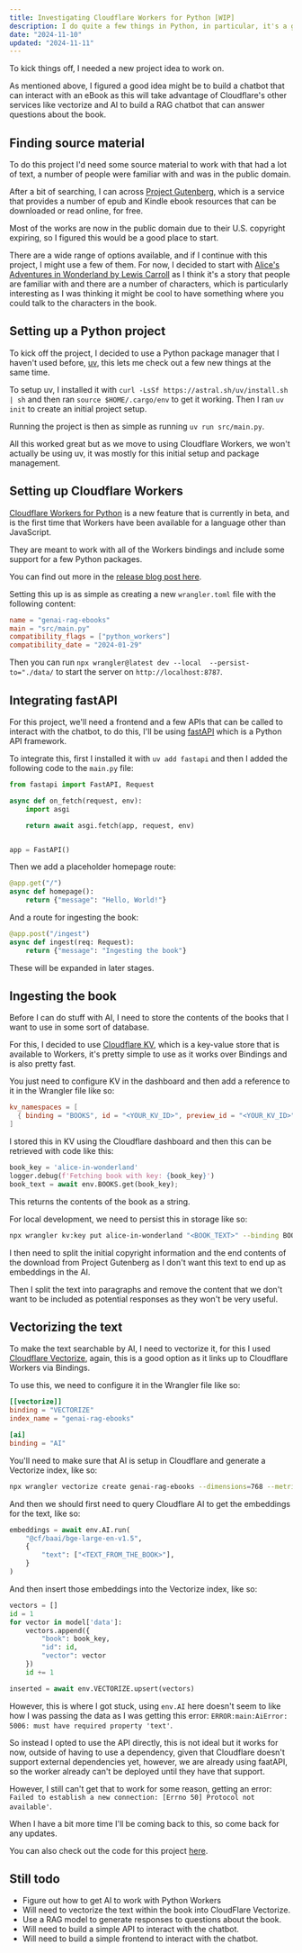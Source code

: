 ```yaml
---
title: Investigating Cloudflare Workers for Python [WIP]
description: I do quite a few things in Python, in particular, it's a great language for data projects. Recently Cloudflare added beta support for Python in their Workers platform, so I thought I'd investigate, but for that, I needed a cool project to work on, so not only is this a post about exploring the support for Python in Cloudflare Workers, but it's also about building a chatbot that can interact with eBooks, if Cloudflare Workers with Python actually works anyway...
date: "2024-11-10"
updated: "2024-11-11"
---
```


To kick things off, I needed a new project idea to work on.

As mentioned above, I figured a good idea might be to build a chatbot that can interact with an eBook as this will take advantage of Cloudflare's other services like vectorize and AI to build a RAG chatbot that can answer questions about the book.

## Finding source material

To do this project I'd need some source material to work with that had a lot of text, a number of people were familiar with and was in the public domain.

After a bit of searching, I can across [Project Gutenberg](https://gutenberg.org/), which is a service that provides a number of epub and Kindle ebook resources that can be downloaded or read online, for free.

Most of the works are now in the public domain due to their U.S. copyright expiring, so I figured this would be a good place to start.

There are a wide range of options available, and if I continue with this project, I might use a few of them. For now, I decided to start with [Alice's Adventures in Wonderland by Lewis Carroll](https://gutenberg.org/ebooks/11) as I think it's a story that people are familiar with and there are a number of characters, which is particularly interesting as I was thinking it might be cool to have something where you could talk to the characters in the book.

## Setting up a Python project

To kick off the project, I decided to use a Python package manager that I haven't used before, [uv](https://docs.astral.sh/uv/#getting-started), this lets me check out a few new things at the same time.

To setup uv, I installed it with `curl -LsSf https://astral.sh/uv/install.sh | sh` and then ran `source $HOME/.cargo/env` to get it working. Then I ran `uv init` to create an initial project setup.

Running the project is then as simple as running `uv run src/main.py`.

All this worked great but as we move to using Cloudflare Workers, we won't actually be using uv, it was mostly for this initial setup and package management.

## Setting up Cloudflare Workers

[Cloudflare Workers for Python](https://developers.cloudflare.com/workers/languages/python/) is a new feature that is currently in beta, and is the first time that Workers have been available for a language other than JavaScript.

They are meant to work with all of the Workers bindings and include some support for a few Python packages.

You can find out more in the [release blog post here](https://blog.cloudflare.com/python-workers/).

Setting this up is as simple as creating a new `wrangler.toml` file with the following content:

```toml
name = "genai-rag-ebooks"
main = "src/main.py"
compatibility_flags = ["python_workers"]
compatibility_date = "2024-01-29"
```

Then you can run `npx wrangler@latest dev --local  --persist-to="./data/` to start the server on `http://localhost:8787`.

## Integrating fastAPI

For this project, we'll need a frontend and a few APIs that can be called to interact with the chatbot, to do this, I'll be using [fastAPI](https://fastapi.tiangolo.com/) which is a Python API framework.

To integrate this, first I installed it with `uv add fastapi` and then I added the following code to the `main.py` file:

```python
from fastapi import FastAPI, Request

async def on_fetch(request, env):
    import asgi

    return await asgi.fetch(app, request, env)


app = FastAPI()
```

Then we add a placeholder homepage route:

```python
@app.get("/")
async def homepage():
    return {"message": "Hello, World!"}
```

And a route for ingesting the book:

```python
@app.post("/ingest")
async def ingest(req: Request):
    return {"message": "Ingesting the book"}
```

These will be expanded in later stages.

## Ingesting the book

Before I can do stuff with AI, I need to store the contents of the books that I want to use in some sort of database.

For this, I decided to use [Cloudflare KV](https://developers.cloudflare.com/kv/), which is a key-value store that is available to Workers, it's pretty simple to use as it works over Bindings and is also pretty fast.

You just need to configure KV in the dashboard and then add a reference to it in the Wrangler file like so:

```toml
kv_namespaces = [
  { binding = "BOOKS", id = "<YOUR_KV_ID>", preview_id = "<YOUR_KV_ID>" }
]
```

I stored this in KV using the Cloudflare dashboard and then this can be retrieved with code like this:

```python
book_key = 'alice-in-wonderland'
logger.debug(f'Fetching book with key: {book_key}')
book_text = await env.BOOKS.get(book_key);
```

This returns the contents of the book as a string.

For local development, we need to persist this in storage like so:

```bash
npx wrangler kv:key put alice-in-wonderland "<BOOK_TEXT>" --binding BOOKS --local --persist-to data --preview
```

I then need to split the initial copyright information and the end contents of the download from Project Gutenberg as I don't want this text to end up as embeddings in the AI.

Then I split the text into paragraphs and remove the content that we don't want to be included as potential responses as they won't be very useful.

## Vectorizing the text

To make the text searchable by AI, I need to vectorize it, for this I used [Cloudflare Vectorize](https://developers.cloudflare.com/vectorize/), again, this is a good option as it links up to Cloudflare Workers via Bindings.

To use this, we need to configure it in the Wrangler file like so:

```toml
[[vectorize]]
binding = "VECTORIZE"
index_name = "genai-rag-ebooks"

[ai]
binding = "AI"
```

You'll need to make sure that AI is setup in Cloudflare and generate a Vectorize index, like so:

```bash
npx wrangler vectorize create genai-rag-ebooks --dimensions=768 --metric=cosine
```

And then we should first need to query Cloudflare AI to get the embeddings for the text, like so:

```python
embeddings = await env.AI.run(
    "@cf/baai/bge-large-en-v1.5",
    {
        "text": ["<TEXT_FROM_THE_BOOK>"],
    }
)
```

And then insert those embeddings into the Vectorize index, like so:

```python
vectors = []
id = 1
for vector in model['data']:
    vectors.append({
        "book": book_key,
        "id": id,
        "vector": vector
    })
    id += 1

inserted = await env.VECTORIZE.upsert(vectors)
```

However, this is where I got stuck, using `env.AI` here doesn't seem to like how I was passing the data as I was getting this error: `ERROR:main:AiError: 5006: must have required property 'text'`.

So instead I opted to use the API directly, this is not ideal but it works for now, outside of having to use a dependency, given that Cloudflare doesn't support external dependencies yet, however, we are already using faatAPI, so the worker already can't be deployed until they have that support.

However, I still can't get that to work for some reason, getting an error: `Failed to establish a new connection: [Errno 50] Protocol not available'`.

When I have a bit more time I'll be coming back to this, so come back for any updates.

You can also check out the code for this project [here](https://github.com/nicholasgriffintn/genai-rag-ebooks).

## Still todo

- Figure out how to get AI to work with Python Workers
- Will need to vectorize the text within the book into CloudFlare Vectorize.
- Use a RAG model to generate responses to questions about the book.
- Will need to build a simple API to interact with the chatbot.
- Will need to build a simple frontend to interact with the chatbot.
